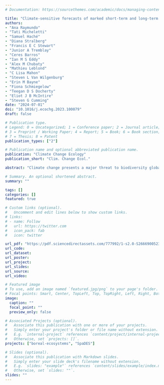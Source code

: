 ```yaml
---
# Documentation: https://sourcethemes.com/academic/docs/managing-content/

title: "Climate-sensitive forecasts of marked short-term and long-term changes in the distributions or abundances of Northwestern boreal landbirds"
authors:
- "Ana Raymundo"
- "Tati Micheletti"
- "Samuel Haché"
- "Diana Stralberg"
- "Francis E C Stewart"
- "Junior A Tremblay"
- "Ceres Barros"
- "Ian M S Eddy"
- "Alex M Chubaty"
- "Mathieu Leblond"
- "C Lisa Mahon"
- "Steven L Van Wilgenburg"
- "Erin M Bayne"
- "Fiona Schmiegelow"
- "Teegan D S Docherty"
- "Eliot J B McIntire"
- "Steven G Cumming"
date: "2024-07-01"
doi: "10.1016/j.ecochg.2023.100079"
draft: false

# Publication type.
# Legend: 0 = Uncategorized; 1 = Conference paper; 2 = Journal article;
# 3 = Preprint / Working Paper; 4 = Report; 5 = Book; 6 = Book section;
# 7 = Thesis; 8 = Patent
publication_types: ["2"]

# Publication name and optional abbreviated publication name.
publication: "Climate Change Ecology"
publication_short: "Clim. Change Ecol."

abstract: "Climate change presents a major threat to biodiversity globally. Northern ecosystems, such as Canada's boreal forest, are predicted to experience particularly severe climate-induced changes. These changes may reduce the carrying capacity and habitat suitability of the boreal forest for many wildlife species. Boreal birds are susceptible to both direct and indirect effects of climate change, and several studies have predicted northward shifts in species distributions as temperatures become warmer. We forecasted spatially-explicit changes in the densities of 72 boreal landbird species using integrated climate change projections and a forest dynamics model in the Taiga Plains ecozone of the Northwest Territories (NT), Canada, over the 2011–2091 horizon. We 1) identified 'winner', 'loser', and 'bellringer' species over short (2031) and long-term (2091) forecasts, 2) mapped landbird range and density changes under three contrasting Global Circulation Models (GCMs), and 3) quantify differences in landbird density predictions across a latitudinal gradient. Species that showed a moderate increase or decrease in their predicted abundance were considered 'winners' and 'losers,' respectively. Species that showed a marked increase or decrease – a doubling or halving – of their predicted abundance in all three GCMs, were termed 'bellringers'. From 2011–2031, only 2/72 (2.8%) were considered winners, and 3/72 (4.2%) were losers. From 2011–2091, the abundance of more species was predicted to change: 26/72 (36.1%) were winners, and 10/72 species (13.9%) were losers. Four species were considered bellringers: Gray-cheeked Thrush, White-crowned Sparrow, Fox Sparrow, and American Tree Sparrow. Overall, projected range shifts were strongly oriented along a southeast-to-northwest axis. Shifts to the north and south were evenly distributed among all three GCMs. Our results suggest that future climate-mitigated distribution shifts and population declines of boreal landbirds will require targeted conservation actions. They also highlight the importance of the NT as a potential refugium for many boreal-breeding landbird species in Canada."

# Summary. An optional shortened abstract.
summary: ""

tags: []
categories: []
featured: true

# Custom links (optional).
#   Uncomment and edit lines below to show custom links.
# links:
# - name: Follow
#   url: https://twitter.com
#   icon_pack: fab
#   icon: twitter

url_pdf: "https://pdf.sciencedirectassets.com/777992/1-s2.0-S2666900523X00045/1-s2.0-S2666900523000151/main.pdf"
url_code:
url_dataset:
url_poster:
url_project:
url_slides:
url_source:
url_video:

# Featured image
# To use, add an image named `featured.jpg/png` to your page's folder. 
# Focal points: Smart, Center, TopLeft, Top, TopRight, Left, Right, BottomLeft, Bottom, BottomRight.
image:
  caption: ""
  focal_point: ""
  preview_only: false

# Associated Projects (optional).
#   Associate this publication with one or more of your projects.
#   Simply enter your project's folder or file name without extension.
#   E.g. `internal-project` references `content/project/internal-project/index.md`.
#   Otherwise, set `projects: []`.
projects: ["boreal-ecosystems", "SpaDES"]

# Slides (optional).
#   Associate this publication with Markdown slides.
#   Simply enter your slide deck's filename without extension.
#   E.g. `slides: "example"` references `content/slides/example/index.md`.
#   Otherwise, set `slides: ""`.
slides: ""
---
```


